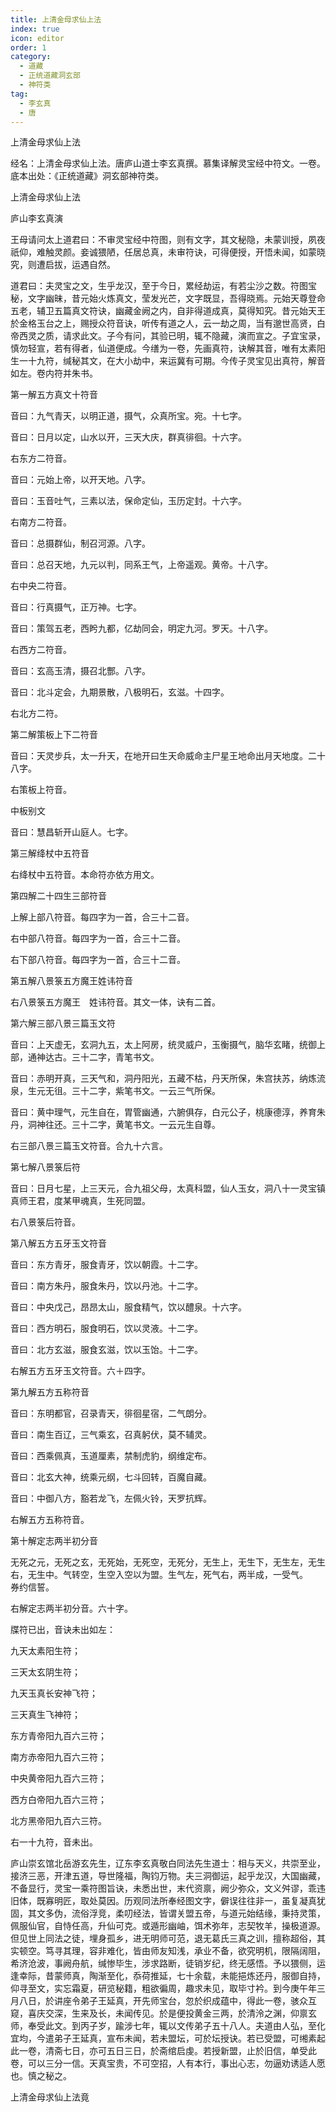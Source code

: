 ```yaml
---
title: 上清金母求仙上法
index: true
icon: editor
order: 1
category:
  - 道藏
  - 正统道藏洞玄部
  - 神符类
tag:
  - 李玄真
  - 唐
---
```


上清金母求仙上法  

经名：上清金母求仙上法。唐庐山道士李玄真撰。慕集译解灵宝经中符文。一卷。底本出处：《正统道藏》洞玄部神符类。  

上清金母求仙上法  

庐山李玄真演  

王母请问太上道君曰：不审灵宝经中符图，则有文字，其文秘隐，未蒙训授，夙夜祇仰，难触灵颜。妾诚猥陋，任居总真，未审符诀，可得便授，开悟未闻，如蒙晓究，则遭启拔，运遇自然。  

道君曰：夫灵宝之文，生乎龙汉，至于今日，累经劫运，有若尘沙之数。符图宝秘，文字幽昧，昔元始火炼真文，莹发光芒，文字既显，吾得晓焉。元始天尊登命五老，辅卫五篇真文符诀，幽藏金阙之内，自非得道成真，莫得知究。昔元始天王於金格玉台之上，赐授众符音诀，听传有道之人，云一劫之周，当有邈世高贤，白帝西灵之质，请求此文。子今有问，其验已明，辄不隐藏，演而宣之。子宜宝录，慎勿轻宣，若有得者，仙道便成。今缮为一卷，先画真符，诀解其音，唯有太素阳生一十九符，缄秘其文，在大小劫中，来运冀有可期。今传子灵宝见出真符，解音如左。卷内符并朱书。  

第一解五方真文十符音  

音曰：九气青天，以明正道，摄气，众真所宝。宛。十七字。  

音曰：日月以定，山水以开，三天大庆，群真徘徊。十六字。  

右东方二符音。  

音曰：元始上帝，以开天地。八字。  

音曰：玉音吐气，三素以法，保命定仙，玉历定封。十六字。  

右南方二符音。  

音曰：总摄群仙，制召河源。八字。  

音曰：总召天地，九元以判，同系王气，上帝遥观。黄帝。十八字。  

右中央二符音。  

音曰：行真摄气，正万神。七字。  

音曰：策驾五老，西盻九都，亿劫同会，明定九河。罗天。十八字。  

右西方二符音。  

音曰：玄高玉清，摄召北酆。八字。  

音曰：北斗定会，九期景散，八极明石，玄滋。十四字。  

右北方二符。  

第二解策板上下二符音  

音曰：天灵步兵，太一升天，在地开曰生天命威命主尸星王地命出月天地度。二十八字。  

右策板上符音。  

中板别文  

音曰：慧昌斩开山庭人。七字。  

第三解绛杖中五符音  

右绛杖中五符音。本命符亦依方用文。  

第四解二十四生三部符音  

上解上部八符音。每四字为一首，合三十二音。  

右中部八符音。每四字为一首，合三十二音。  

右下部八符音。每四字为一首，合三十二音。  

第五解八景箓五方魔王姓讳符音  

右八景箓五方魔王　姓讳符音。其文一体，诀有二首。  

第六解三部八景三篇玉文符  

音曰：上天虚无，玄洞九五，太上阿房，统灵威户，玉衡摄气，脑华玄睹，统御上部，通神达古。三十二字，青笔书文。  

音曰：赤明开真，三天气和，洞丹阳光，五藏不枯，丹天所保，朱宫扶苏，纳炼流泉，生元无徂。三十二字，紫笔书文。一云三气所保。  

音曰：黄中理气，元生自在，胃管幽通，六腑俱存，白元公子，桃康德淳，养育朱丹，洞神往还。三十二字，黄笔书文。一云元生自尊。  

右三部八景三篇玉文符音。合九十六言。  

第七解八景箓后符  

音曰：日月七星，上三天元，合九祖父母，太真科盟，仙人玉女，洞八十一灵宝镇真师王君，度某甲魂真，生死同盟。  

右八景箓后符音。  

第八解五方五牙玉文符音  

音曰：东方青牙，服食青牙，饮以朝霞。十二字。  

音曰：南方朱丹，服食朱丹，饮以丹池。十二字。  

音曰：中央戊己，昂昂太山，服食精气，饮以醴泉。十六字。  

音曰：西方明石，服食明石，饮以灵液。十二字。  

音曰：北方玄滋，服食玄滋，饮以玉饴。十二字。  

右解五方五牙玉文符音。六＋四字。  

第九解五方五称符音  

音曰：东明都官，召录青天，徘徊星宿，二气朗分。  

音曰：南生百辽，三气乘玄，召真躬伏，莫不辅灵。  

音曰：西乘佩真，玉道厘素，禁制虎豹，纲维定布。  

音曰：北玄大神，统乘元纲，七斗回转，百魔自藏。  

音曰：中御八方，豁若龙飞，左佩火铃，天罗抗辉。  

右解五方五称符音。  

第十解定志两半初分音  

无死之元，无死之玄，无死始，无死空，无死分，无生上，无生下，无生左，无生右，无生中。气转空，生空入空以为盟。生气左，死气右，两半成，一受气。　　　　　　　　券约信誓。  

右解定志两半初分音。六十字。  

牒符已出，音诀未出如左：  

九天太素阳生符；  

三天太玄阴生符；  

九天玉真长安神飞符；  

三天真生飞神符；  

东方青帝阳九百六三符；  

南方赤帝阳九百六三符；  

中央黄帝阳九百六三符；  

西方白帝阳九百六三符；  

北方黑帝阳九百六三符。  

右一十九符，音未出。  

庐山崇玄馆北岳游玄先生，辽东李玄真敬白同法先生道士：相与天义，共崇至业，接济三恶，开津五道，导世隆福，陶钧万物。夫三洞御运，起乎龙汉，大国幽藏，不备显行，灵宝一乘符图旨诀，未悉出世，末代资禀，阙少弥众，文义舛谬，乖违旧体，既寡明匠，取处莫因。历观同法所奉经图文字，僻误往往非一，虽复凝真犹固，其文多伪，流俗浮竞，柔叨经法，皆谓关盟五帝，与道元始结缘，秉持灵策，佩服仙官，自恃任高，升仙可克。或遁形幽岫，饵术弥年，志契牧羊，操极道源。但见世上同法之徒，埋身孤乡，进无明师可范，退无葛氏三真之训，擅称超俗，其实顿空。笃寻其理，容非难化，皆由师友知浅，承业不备，欲究明机，限隔阔阻，希济沧波，事阙舟航，缄惨毕生，涉求路断，徒销岁纪，终无感悟。予以猥侧，运逢幸际，昔蒙师真，陶渐至化，忝荷推延，七十余载，未能挹炼还丹，服御自持，仰寻至文，实忘霜夏，研览秘籍，粗欲徧周，趣求未见，取毕寸衿。到今庚午年三月八日，於讲座令弟子王延真，开先师宝台，忽於织成蕴中，得此一卷，骇众互窥，喜庆交深，生来及长，未闻传见。於是便投黄金三两，於清泠之渊，仰禀玄师，奉受此文。到丙子岁，踰涉七年，辄以文传弟子五十八人。夫道由人弘，至化宜均，今遣弟子王延真，宣布未闻，若未盟坛，可於坛授诀。若已受盟，可缃素起此一卷，清斋七日，亦可五日三日，於斋绾启虔。若授新盟，止於旧信，单受此卷，可以三分一信。天真宝贵，不可空招，人有本行，事出心志，勿逼劝诱适人愿也。慎之秘之。  

上清金母求仙上法竟  
